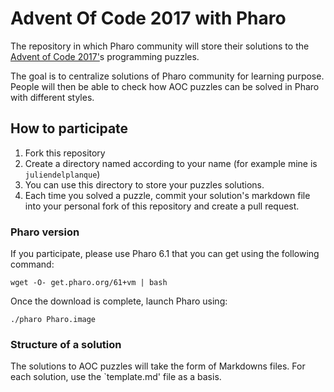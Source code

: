 # Advent Of Code 2017 with Pharo
The repository in which Pharo community will store their solutions to the [Advent of Code 2017'](http://adventofcode.com)s programming puzzles.

The goal is to centralize solutions of Pharo community for learning purpose. People will then be able to check how AOC puzzles can be solved in Pharo with different styles.

## How to participate
1. Fork this repository
2. Create a directory named according to your name (for example mine is `juliendelplanque`)
3. You can use this directory to store your puzzles solutions. 
4. Each time you solved a puzzle, commit your solution's markdown file into your personal fork of this repository and create a pull request.

### Pharo version
If you participate, please use Pharo 6.1 that you can get using the following command:
```
wget -O- get.pharo.org/61+vm | bash
```

Once the download is complete, launch Pharo using:
```
./pharo Pharo.image
```

### Structure of a solution
The solutions to AOC puzzles will take the form of Markdowns files. For each solution, use the `template.md' file as a basis.


